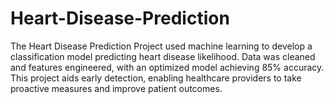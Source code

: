 # Heart-Disease-Prediction
The Heart Disease Prediction Project used machine learning to develop a classification model predicting heart disease likelihood. Data was cleaned and features engineered, with an optimized model achieving 85% accuracy. This project aids early detection, enabling healthcare providers to take proactive measures and improve patient outcomes.
